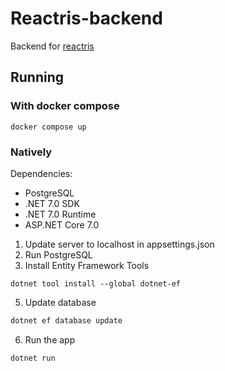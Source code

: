 # Reactris-backend
Backend for [reactris](https://github.com/kiipuri/reactris)

## Running
### With docker compose
```
docker compose up
```

### Natively
Dependencies:
- PostgreSQL
- .NET 7.0 SDK
- .NET 7.0 Runtime
- ASP.NET Core 7.0

1. Update server to localhost in appsettings.json
2. Run PostgreSQL
3. Install Entity Framework Tools
```
dotnet tool install --global dotnet-ef
```
5. Update database
```bash
dotnet ef database update
```
6. Run the app
```
dotnet run
```
